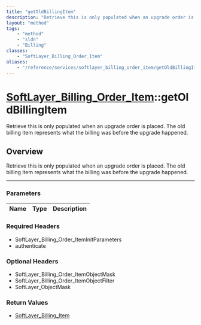```yaml
---
title: "getOldBillingItem"
description: "Retrieve this is only populated when an upgrade order is placed. The old billing item represents what the billing was be... "
layout: "method"
tags:
    - "method"
    - "sldn"
    - "Billing"
classes:
    - "SoftLayer_Billing_Order_Item"
aliases:
    - "/reference/services/softlayer_billing_order_item/getOldBillingItem"
---
```

# [SoftLayer_Billing_Order_Item](/reference/services/SoftLayer_Billing_Order_Item)::getOldBillingItem


Retrieve this is only populated when an upgrade order is placed. The old billing item represents what the billing was before the upgrade happened.


## Overview 
Retrieve this is only populated when an upgrade order is placed. The old billing item represents what the billing was before the upgrade happened.

-----

### Parameters 
|Name | Type | Description |
| --- | --- | --- |


### Required Headers
* SoftLayer_Billing_Order_ItemInitParameters
* authenticate


### Optional Headers
* SoftLayer_Billing_Order_ItemObjectMask
* SoftLayer_Billing_Order_ItemObjectFilter
* SoftLayer_ObjectMask

### Return Values
* <a href='/reference/datatypes/SoftLayer_Billing_Item'>SoftLayer_Billing_Item </a>




